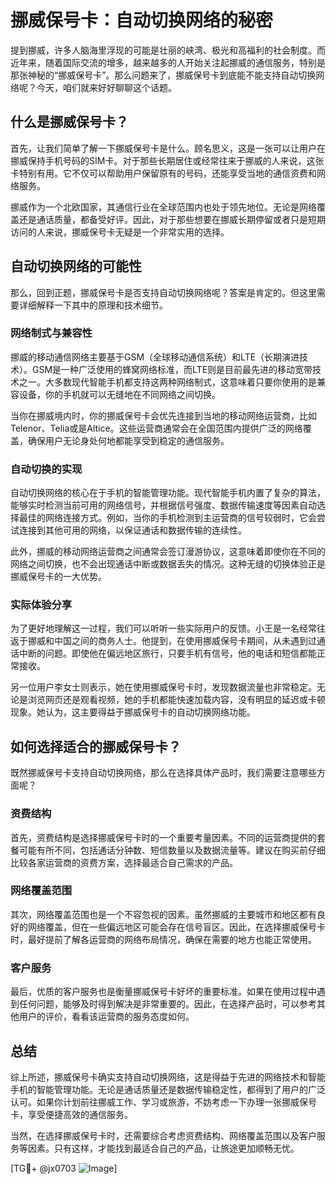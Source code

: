 # 挪威保号卡：自动切换网络的秘密

提到挪威，许多人脑海里浮现的可能是壮丽的峡湾、极光和高福利的社会制度。而近年来，随着国际交流的增多，越来越多的人开始关注起挪威的通信服务，特别是那张神秘的“挪威保号卡”。那么问题来了，挪威保号卡到底能不能支持自动切换网络呢？今天，咱们就来好好聊聊这个话题。

## 什么是挪威保号卡？

首先，让我们简单了解一下挪威保号卡是什么。顾名思义，这是一张可以让用户在挪威保持手机号码的SIM卡。对于那些长期居住或经常往来于挪威的人来说，这张卡特别有用。它不仅可以帮助用户保留原有的号码，还能享受当地的通信资费和网络服务。

挪威作为一个北欧国家，其通信行业在全球范围内也处于领先地位。无论是网络覆盖还是通话质量，都备受好评。因此，对于那些想要在挪威长期停留或者只是短期访问的人来说，挪威保号卡无疑是一个非常实用的选择。

## 自动切换网络的可能性

那么，回到正题，挪威保号卡是否支持自动切换网络呢？答案是肯定的。但这里需要详细解释一下其中的原理和技术细节。

### 网络制式与兼容性

挪威的移动通信网络主要基于GSM（全球移动通信系统）和LTE（长期演进技术）。GSM是一种广泛使用的蜂窝网络标准，而LTE则是目前最先进的移动宽带技术之一。大多数现代智能手机都支持这两种网络制式，这意味着只要你使用的是兼容设备，你的手机就可以无缝地在不同网络之间切换。

当你在挪威境内时，你的挪威保号卡会优先连接到当地的移动网络运营商，比如Telenor、Telia或是Altice。这些运营商通常会在全国范围内提供广泛的网络覆盖，确保用户无论身处何地都能享受到稳定的通信服务。

### 自动切换的实现

自动切换网络的核心在于手机的智能管理功能。现代智能手机内置了复杂的算法，能够实时检测当前可用的网络信号，并根据信号强度、数据传输速度等因素自动选择最佳的网络连接方式。例如，当你的手机检测到主运营商的信号较弱时，它会尝试连接到其他可用的网络，以保证通话和数据传输的连续性。

此外，挪威的移动网络运营商之间通常会签订漫游协议，这意味着即使你在不同的网络之间切换，也不会出现通话中断或数据丢失的情况。这种无缝的切换体验正是挪威保号卡的一大优势。

### 实际体验分享

为了更好地理解这一过程，我们可以听听一些实际用户的反馈。小王是一名经常往返于挪威和中国之间的商务人士。他提到，在使用挪威保号卡期间，从未遇到过通话中断的问题。即使他在偏远地区旅行，只要手机有信号，他的电话和短信都能正常接收。

另一位用户李女士则表示，她在使用挪威保号卡时，发现数据流量也非常稳定。无论是浏览网页还是观看视频，她的手机都能快速加载内容，没有明显的延迟或卡顿现象。她认为，这主要得益于挪威保号卡的自动切换网络功能。

## 如何选择适合的挪威保号卡？

既然挪威保号卡支持自动切换网络，那么在选择具体产品时，我们需要注意哪些方面呢？

### 资费结构

首先，资费结构是选择挪威保号卡时的一个重要考量因素。不同的运营商提供的套餐可能有所不同，包括通话分钟数、短信数量以及数据流量等。建议在购买前仔细比较各家运营商的资费方案，选择最适合自己需求的产品。

### 网络覆盖范围

其次，网络覆盖范围也是一个不容忽视的因素。虽然挪威的主要城市和地区都有良好的网络覆盖，但在一些偏远地区可能会存在信号盲区。因此，在选择挪威保号卡时，最好提前了解各运营商的网络布局情况，确保在需要的地方也能正常使用。

### 客户服务

最后，优质的客户服务也是衡量挪威保号卡好坏的重要标准。如果在使用过程中遇到任何问题，能够及时得到解决是非常重要的。因此，在选择产品时，可以参考其他用户的评价，看看该运营商的服务态度如何。

## 总结

综上所述，挪威保号卡确实支持自动切换网络，这是得益于先进的网络技术和智能手机的智能管理功能。无论是通话质量还是数据传输稳定性，都得到了用户的广泛认可。如果你计划前往挪威工作、学习或旅游，不妨考虑一下办理一张挪威保号卡，享受便捷高效的通信服务。

当然，在选择挪威保号卡时，还需要综合考虑资费结构、网络覆盖范围以及客户服务等因素。只有这样，才能找到最适合自己的产品，让旅途更加顺畅无忧。

[TG💪+ @jx0703 ![Image](https://github.com/user-attachments/assets/dbca1d08-cadb-493c-b0ec-ad6f7a83f270)]